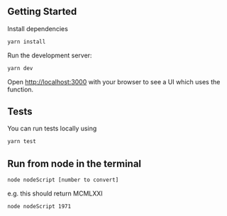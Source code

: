 ## Getting Started

Install dependencies

```bash
yarn install
```

Run the development server:

```bash
yarn dev
```

Open [http://localhost:3000](http://localhost:3000) with your browser to see a UI which uses the function.

## Tests

You can run tests locally using

```bash
yarn test
```

## Run from node in the terminal

```bash
node nodeScript [number to convert]
```

e.g. this should return MCMLXXI

```bash
node nodeScript 1971
```
